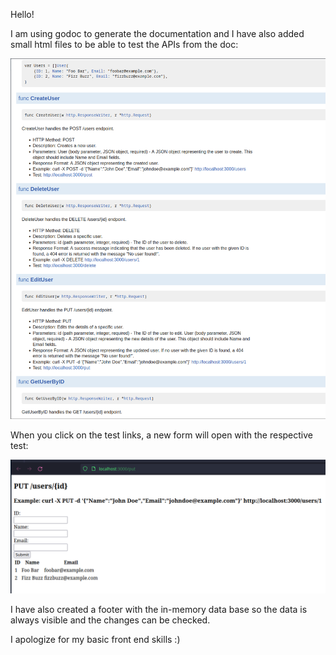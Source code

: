 Hello!

I am using godoc to generate the documentation and I have also added small html files to be able to test the APIs from the doc:

![alt text](godoc.png)

When you click on the test links, a new form will open with the respective test:

![alt text](edit-user.png)

I have also created a footer with the in-memory data base so the data is always visible and the changes can be checked. 

I apologize for my basic front end skills :) 